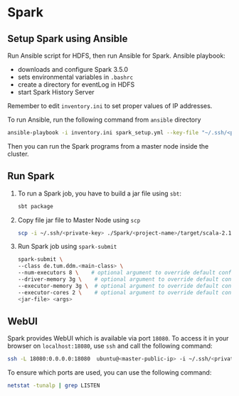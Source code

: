 # Spark

## Setup Spark using Ansible
Run Ansible script for HDFS, then run Ansible for Spark.
Ansible playbook:
- downloads and configure Spark 3.5.0
- sets environmental variables in `.bashrc`
- create a directory for eventLog in HDFS
- start Spark History Server

Remember to edit `inventory.ini` to set proper values of IP addresses.

To run Ansible, run the following command from `ansible` directory
```bash
ansible-playbook -i inventory.ini spark_setup.yml --key-file "~/.ssh/<private-key>"
```
Then you can run the Spark programs from a master node inside the cluster.

## Run Spark
1. To run a Spark job, you have to build a jar file using `sbt`:
    ```bash
    sbt package
    ```
2. Copy file jar file to Master Node using `scp`
   ```bash
   scp -i ~/.ssh/<private-key> ./Spark/<project-name>/target/scala-2.13/<project-name>_2.13-1.0.jar ubuntu@<master-public-ip>:~
   ```
3. Run Spark job using `spark-submit`
   ```bash
   spark-submit \
   --class de.tum.ddm.<main-class> \
   --num-executors 8 \    # optional argument to override default configuration
   --driver-memory 3g \    # optional argument to override default configuration
   --executor-memory 3g \  # optional argument to override default configuration
   --executor-cores 2 \    # optional argument to override default configuration
   <jar-file> <args>
   ```

## WebUI
Spark provides WebUI which is available via port `18080`.
To access it in your browser on `localhost:18080`, use `ssh` and call the following command:
```bash
ssh -L 18080:0.0.0.0:18080  ubuntu@<master-public-ip> -i ~/.ssh/<private-key>
```

To ensure which ports are used, you can use the following command:
```bash
netstat -tunalp | grep LISTEN
```
